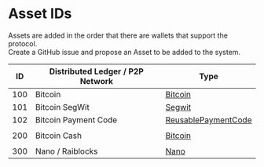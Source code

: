 # Asset IDs

Assets are added in the order that there are wallets that support the protocol.  
Create a GitHub issue and propose an Asset to be added to the system.

| ID | Distributed Ledger / P2P Network | Type                                                 |
| -- | -------------------------------- | ----                                                 |
| 100  | Bitcoin                          | [Bitcoin](/Types/Bitcoin.md)                         |
| 101  | Bitcoin SegWit                   | [Segwit](/Types/SegWit.md)                           |
| 102  | Bitcoin Payment Code             | [ReusablePaymentCode](/Types/ReusablePaymentCode.md) |
|      |                                  |                                                      |
| 200  | Bitcoin Cash                     | [Bitcoin](/Types/Bitcoin.md)                         |
|      |                                  |                                                      |
| 300  | Nano / Raiblocks                 | [Nano](/Types/Nano.md)                               |
